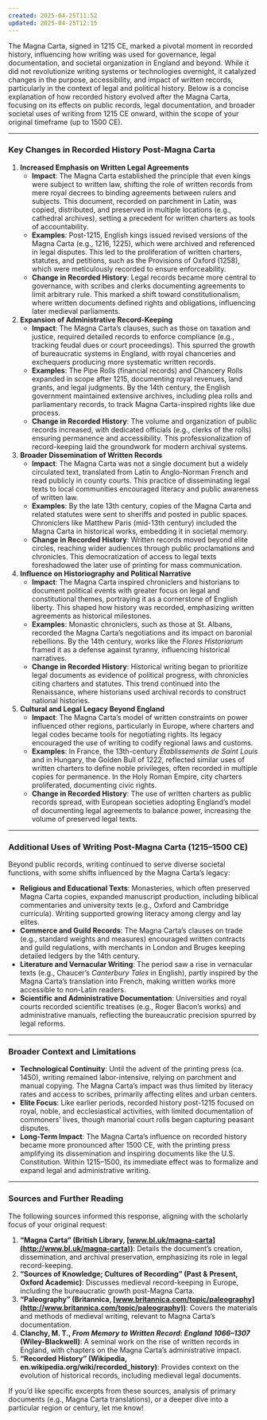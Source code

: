 ```yaml
---
created: 2025-04-25T11:52
updated: 2025-04-25T12:15
---
```

The Magna Carta, signed in 1215 CE, marked a pivotal moment in recorded history, influencing how writing was used for governance, legal documentation, and societal organization in England and beyond. While it did not revolutionize writing systems or technologies overnight, it catalyzed changes in the purpose, accessibility, and impact of written records, particularly in the context of legal and political history. Below is a concise explanation of how recorded history evolved after the Magna Carta, focusing on its effects on public records, legal documentation, and broader societal uses of writing from 1215 CE onward, within the scope of your original timeframe (up to 1500 CE).

---

### Key Changes in Recorded History Post-Magna Carta

1. **Increased Emphasis on Written Legal Agreements**
    - **Impact**: The Magna Carta established the principle that even kings were subject to written law, shifting the role of written records from mere royal decrees to binding agreements between rulers and subjects. This document, recorded on parchment in Latin, was copied, distributed, and preserved in multiple locations (e.g., cathedral archives), setting a precedent for written charters as tools of accountability.
    - **Examples**: Post-1215, English kings issued revised versions of the Magna Carta (e.g., 1216, 1225), which were archived and referenced in legal disputes. This led to the proliferation of written charters, statutes, and petitions, such as the Provisions of Oxford (1258), which were meticulously recorded to ensure enforceability.
    - **Change in Recorded History**: Legal records became more central to governance, with scribes and clerks documenting agreements to limit arbitrary rule. This marked a shift toward constitutionalism, where written documents defined rights and obligations, influencing later medieval parliaments.
2. **Expansion of Administrative Record-Keeping**
    - **Impact**: The Magna Carta’s clauses, such as those on taxation and justice, required detailed records to enforce compliance (e.g., tracking feudal dues or court proceedings). This spurred the growth of bureaucratic systems in England, with royal chanceries and exchequers producing more systematic written records.
    - **Examples**: The Pipe Rolls (financial records) and Chancery Rolls expanded in scope after 1215, documenting royal revenues, land grants, and legal judgments. By the 14th century, the English government maintained extensive archives, including plea rolls and parliamentary records, to track Magna Carta-inspired rights like due process.
    - **Change in Recorded History**: The volume and organization of public records increased, with dedicated officials (e.g., clerks of the rolls) ensuring permanence and accessibility. This professionalization of record-keeping laid the groundwork for modern archival systems.
3. **Broader Dissemination of Written Records**
    - **Impact**: The Magna Carta was not a single document but a widely circulated text, translated from Latin to Anglo-Norman French and read publicly in county courts. This practice of disseminating legal texts to local communities encouraged literacy and public awareness of written law.
    - **Examples**: By the late 13th century, copies of the Magna Carta and related statutes were sent to sheriffs and posted in public spaces. Chroniclers like Matthew Paris (mid-13th century) included the Magna Carta in historical works, embedding it in societal memory.
    - **Change in Recorded History**: Written records moved beyond elite circles, reaching wider audiences through public proclamations and chronicles. This democratization of access to legal texts foreshadowed the later use of printing for mass communication.
4. **Influence on Historiography and Political Narrative**
    - **Impact**: The Magna Carta inspired chroniclers and historians to document political events with greater focus on legal and constitutional themes, portraying it as a cornerstone of English liberty. This shaped how history was recorded, emphasizing written agreements as historical milestones.
    - **Examples**: Monastic chroniclers, such as those at St. Albans, recorded the Magna Carta’s negotiations and its impact on baronial rebellions. By the 14th century, works like the _Flores Historiarum_ framed it as a defense against tyranny, influencing historical narratives.
    - **Change in Recorded History**: Historical writing began to prioritize legal documents as evidence of political progress, with chronicles citing charters and statutes. This trend continued into the Renaissance, where historians used archival records to construct national histories.
5. **Cultural and Legal Legacy Beyond England**
    - **Impact**: The Magna Carta’s model of written constraints on power influenced other regions, particularly in Europe, where charters and legal codes became tools for negotiating rights. Its legacy encouraged the use of writing to codify regional laws and customs.
    - **Examples**: In France, the 13th-century _Établissements de Saint Louis_ and in Hungary, the Golden Bull of 1222, reflected similar uses of written charters to define noble privileges, often recorded in multiple copies for permanence. In the Holy Roman Empire, city charters proliferated, documenting civic rights.
    - **Change in Recorded History**: The use of written charters as public records spread, with European societies adopting England’s model of documenting legal agreements to balance power, increasing the volume of preserved legal texts.

---

### Additional Uses of Writing Post-Magna Carta (1215–1500 CE)

Beyond public records, writing continued to serve diverse societal functions, with some shifts influenced by the Magna Carta’s legacy:

- **Religious and Educational Texts**: Monasteries, which often preserved Magna Carta copies, expanded manuscript production, including biblical commentaries and university texts (e.g., Oxford and Cambridge curricula). Writing supported growing literacy among clergy and lay elites.
- **Commerce and Guild Records**: The Magna Carta’s clauses on trade (e.g., standard weights and measures) encouraged written contracts and guild regulations, with merchants in London and Bruges keeping detailed ledgers by the 14th century.
- **Literature and Vernacular Writing**: The period saw a rise in vernacular texts (e.g., Chaucer’s _Canterbury Tales_ in English), partly inspired by the Magna Carta’s translation into French, making written works more accessible to non-Latin readers.
- **Scientific and Administrative Documentation**: Universities and royal courts recorded scientific treatises (e.g., Roger Bacon’s works) and administrative manuals, reflecting the bureaucratic precision spurred by legal reforms.

---

### Broader Context and Limitations

- **Technological Continuity**: Until the advent of the printing press (ca. 1450), writing remained labor-intensive, relying on parchment and manual copying. The Magna Carta’s impact was thus limited by literacy rates and access to scribes, primarily affecting elites and urban centers.
- **Elite Focus**: Like earlier periods, recorded history post-1215 focused on royal, noble, and ecclesiastical activities, with limited documentation of commoners’ lives, though manorial court rolls began capturing peasant disputes.
- **Long-Term Impact**: The Magna Carta’s influence on recorded history became more pronounced after 1500 CE, with the printing press amplifying its dissemination and inspiring documents like the U.S. Constitution. Within 1215–1500, its immediate effect was to formalize and expand legal and administrative writing.

---

### Sources and Further Reading

The following sources informed this response, aligning with the scholarly focus of your original request:

1. **“Magna Carta” (British Library, [www.bl.uk/magna-carta](http://www.bl.uk/magna-carta))**: Details the document’s creation, dissemination, and archival preservation, emphasizing its role in legal record-keeping.
2. **“Sources of Knowledge; Cultures of Recording” (Past & Present, Oxford Academic)**: Discusses medieval record-keeping in Europe, including the bureaucratic growth post-Magna Carta.
3. **“Paleography” (Britannica, [www.britannica.com/topic/paleography](http://www.britannica.com/topic/paleography))**: Covers the materials and methods of medieval writing, relevant to Magna Carta’s documentation.
4. **Clanchy, M. T., _From Memory to Written Record: England 1066–1307_ (Wiley-Blackwell)**: A seminal work on the rise of written records in England, with chapters on the Magna Carta’s administrative impact.
5. **“Recorded History” (Wikipedia, en.wikipedia.org/wiki/recorded_history)**: Provides context on the evolution of historical records, including medieval legal documents.

If you’d like specific excerpts from these sources, analysis of primary documents (e.g., Magna Carta translations), or a deeper dive into a particular region or century, let me know!